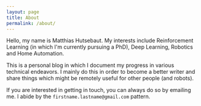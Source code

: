 ```yaml
---
layout: page
title: About
permalink: /about/
---
```


Hello, my name is Matthias Hutsebaut. My interests include Reinforcement Learning (in which I'm currently pursuing a PhD), Deep Learning, Robotics and Home Automation.

This is a personal blog in which I document my progress in various technical endeavors. I mainly do this in order to become a better writer and share things which might be remotely useful for other people (and robots).

If you are interested in getting in touch, you can always do so by emailing me. I abide by the ``firstname.lastname@gmail.com`` pattern.
